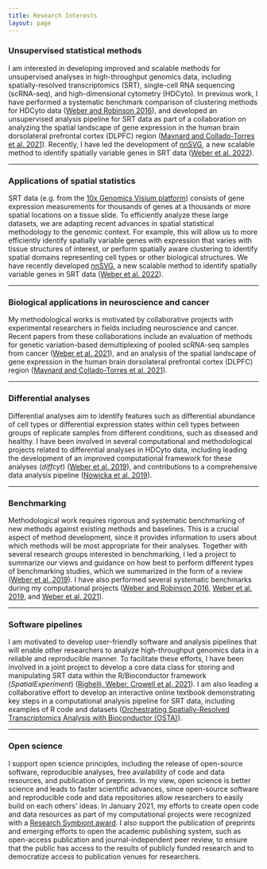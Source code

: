 ```yaml
---
title: Research Interests
layout: page
---
```



### Unsupervised statistical methods

I am interested in developing improved and scalable methods for unsupervised analyses in high-throughput genomics data, including spatially-resolved transcriptomics (SRT), single-cell RNA sequencing (scRNA-seq), and high-dimensional cytometry (HDCyto). In previous work, I have performed a systematic benchmark comparison of clustering methods for HDCyto data ([Weber and Robinson 2016](https://onlinelibrary.wiley.com/doi/full/10.1002/cyto.a.23030)), and developed an unsupervised analysis pipeline for SRT data as part of a collaboration on analyzing the spatial landscape of gene expression in the human brain dorsolateral prefrontal cortex (DLPFC) region ([Maynard and Collado-Torres et al. 2021](https://www.nature.com/articles/s41593-020-00787-0)). Recently, I have led the development of [nnSVG](https://bioconductor.org/packages/nnSVG), a new scalable method to identify spatially variable genes in SRT data ([Weber et al. 2022](https://www.biorxiv.org/content/10.1101/2022.05.16.492124v1)).


---


### Applications of spatial statistics

SRT data (e.g. from the [10x Genomics Visium platform](https://www.10xgenomics.com/products/spatial-gene-expression)) consists of gene expression measurements for thousands of genes at a thousands or more spatial locations on a tissue slide. To efficiently analyze these large datasets, we are adapting recent advances in spatial statistical methodology to the genomic context. For example, this will allow us to more efficiently identify spatially variable genes with expression that varies with tissue structures of interest, or perform spatially aware clustering to identify spatial domains representing cell types or other biological structures. We have recently developed [nnSVG](https://bioconductor.org/packages/nnSVG), a new scalable method to identify spatially variable genes in SRT data ([Weber et al. 2022](https://www.biorxiv.org/content/10.1101/2022.05.16.492124v1)).


---


### Biological applications in neuroscience and cancer

My methodological works is motivated by collaborative projects with experimental researchers in fields including neuroscience and cancer. Recent papers from these collaborations include an evaluation of methods for genetic variation-based demultiplexing of pooled scRNA-seq samples from cancer ([Weber et al. 2021](https://www.biorxiv.org/content/10.1101/2020.11.06.371963v3)), and an analysis of the spatial landscape of gene expression in the human brain dorsolateral prefrontal cortex (DLPFC) region ([Maynard and Collado-Torres et al. 2021](https://www.nature.com/articles/s41593-020-00787-0)).


---


### Differential analyses

Differential analyses aim to identify features such as differential abundance of cell types or differential expression states within cell types between groups of replicate samples from different conditions, such as diseased and healthy. I have been involved in several computational and methodological projects related to differential analyses in HDCyto data, including leading the development of an improved computational framework for these analyses (*diffcyt*) ([Weber et al. 2019](https://www.nature.com/articles/s42003-019-0415-5)), and contributions to a comprehensive data analysis pipeline ([Nowicka et al. 2019](https://f1000research.com/articles/6-748)).


---


### Benchmarking

Methodological work requires rigorous and systematic benchmarking of new methods against existing methods and baselines. This is a crucial aspect of method development, since it provides information to users about which methods will be most appropriate for their analyses. Together with several research groups interested in benchmarking, I led a project to summarize our views and guidance on how best to perform different types of benchmarking studies, which we summarized in the form of a review ([Weber et al. 2019](https://genomebiology.biomedcentral.com/articles/10.1186/s13059-019-1738-8)). I have also performed several systematic benchmarks during my computational projects ([Weber and Robinson 2016](https://onlinelibrary.wiley.com/doi/full/10.1002/cyto.a.23030), [Weber et al. 2019](https://www.nature.com/articles/s42003-019-0415-5), and [Weber et al. 2021](https://www.biorxiv.org/content/10.1101/2020.11.06.371963v3)).


---


### Software pipelines

I am motivated to develop user-friendly software and analysis pipelines that will enable other researchers to analyze high-throughput genomics data in a reliable and reproducible manner. To facilitate these efforts, I have been involved in a joint project to develop a core data class for storing and manipulating SRT data within the R/Bioconductor framework (*SpatialExperiment*) ([Righelli, Weber, Crowell et al. 2021](https://www.biorxiv.org/content/10.1101/2021.01.27.428431v3)). I am also leading a collaborative effort to develop an interactive online textbook demonstrating key steps in a computational analysis pipeline for SRT data, including examples of R code and datasets ([Orchestrating Spatially-Resolved Transcriptomics Analysis with Bioconductor (OSTA)](https://lmweber.org/OSTA-book/)).


---


### Open science


I support open science principles, including the release of open-source software, reproducible analyses, free availability of code and data resources, and publication of preprints. In my view, open science is better science and leads to faster scientific advances, since open-source software and reproducible code and data repositories allow researchers to easily build on each others' ideas. In January 2021, my efforts to create open code and data resources as part of my computational projects were recognized with a [Research Symbiont award](https://researchsymbionts.org/). I also support the publication of preprints and emerging efforts to open the academic publishing system, such as open-access publication and journal-independent peer review, to ensure that the public has access to the results of publicly funded research and to democratize access to publication venues for researchers.

